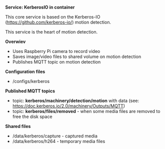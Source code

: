 **Service: KerberosIO in container**

This core service is based on the Kerberos-IO (https://github.com/kerberos-io/) motion detection.  

This service is the heart of motion detection.

**Overwiev**

* Uses Raspberry Pi camera to record video
* Saves image/video files to shared volume on motion detection
* Publishes MQTT topic on motion detection

**Configuration files**

* /configs/kerberos

**Published MQTT topics**

* topic: **kerberos/machinery/detection/motion** with data (see: https://doc.kerberos.io/2.0/machinery/Outputs/MQTT)  
* topic: **kerberos/files/removed** - when some media files are removed to free the disk space  

**Shared files**

* /data/kerberos/capture - captured media
* /data/kerberos/h264 - temporary media files

